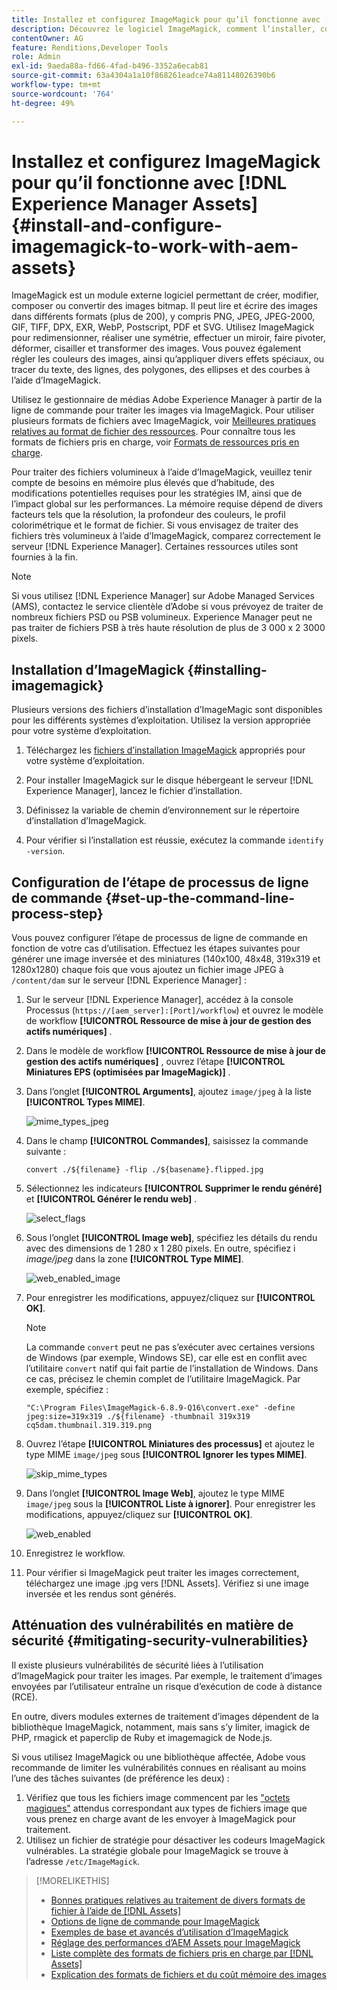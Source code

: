 ```yaml
---
title: Installez et configurez ImageMagick pour qu’il fonctionne avec [!DNL Experience Manager] Assets.
description: Découvrez le logiciel ImageMagick, comment l’installer, configurer l’étape de processus de ligne de commande et l’utiliser pour modifier, composer et générer des miniatures à partir d’images.
contentOwner: AG
feature: Renditions,Developer Tools
role: Admin
exl-id: 9aeda88a-fd66-4fad-b496-3352a6ecab81
source-git-commit: 63a4304a1a10f868261eadce74a81148026390b6
workflow-type: tm+mt
source-wordcount: '764'
ht-degree: 49%

---
```


# Installez et configurez ImageMagick pour qu’il fonctionne avec [!DNL Experience Manager Assets] {#install-and-configure-imagemagick-to-work-with-aem-assets}

ImageMagick est un module externe logiciel permettant de créer, modifier, composer ou convertir des images bitmap. Il peut lire et écrire des images dans différents formats (plus de 200), y compris PNG, JPEG, JPEG-2000, GIF, TIFF, DPX, EXR, WebP, Postscript, PDF et SVG. Utilisez ImageMagick pour redimensionner, réaliser une symétrie, effectuer un miroir, faire pivoter, déformer, cisailler et transformer des images. Vous pouvez également régler les couleurs des images, ainsi qu’appliquer divers effets spéciaux, ou tracer du texte, des lignes, des polygones, des ellipses et des courbes à l’aide d’ImageMagick.

Utilisez le gestionnaire de médias Adobe Experience Manager à partir de la ligne de commande pour traiter les images via ImageMagick. Pour utiliser plusieurs formats de fichiers avec ImageMagick, voir [Meilleures pratiques relatives au format de fichier des ressources](assets-file-format-best-practices.md). Pour connaître tous les formats de fichiers pris en charge, voir [Formats de ressources pris en charge](assets-formats.md).

Pour traiter des fichiers volumineux à l’aide d’ImageMagick, veuillez tenir compte de besoins en mémoire plus élevés que d’habitude, des modifications potentielles requises pour les stratégies IM, ainsi que de l’impact global sur les performances. La mémoire requise dépend de divers facteurs tels que la résolution, la profondeur des couleurs, le profil colorimétrique et le format de fichier. Si vous envisagez de traiter des fichiers très volumineux à l’aide d’ImageMagick, comparez correctement le serveur [!DNL Experience Manager]. Certaines ressources utiles sont fournies à la fin.

>[!NOTE]
>
>Si vous utilisez [!DNL Experience Manager] sur Adobe Managed Services (AMS), contactez le service clientèle d’Adobe si vous prévoyez de traiter de nombreux fichiers PSD ou PSB volumineux. Experience Manager peut ne pas traiter de fichiers PSB à très haute résolution de plus de 3 000 x 2 3000 pixels.

## Installation d’ImageMagick {#installing-imagemagick}

Plusieurs versions des fichiers d’installation d’ImageMagic sont disponibles pour les différents systèmes d’exploitation. Utilisez la version appropriée pour votre système d’exploitation.

1. Téléchargez les [fichiers d’installation ImageMagick](https://www.imagemagick.org/script/download.php) appropriés pour votre système d’exploitation.
1. Pour installer ImageMagick sur le disque hébergeant le serveur [!DNL Experience Manager], lancez le fichier d’installation.

1. Définissez la variable de chemin d’environnement sur le répertoire d’installation d’ImageMagick.
1. Pour vérifier si l’installation est réussie, exécutez la commande `identify -version`.

## Configuration de l’étape de processus de ligne de commande {#set-up-the-command-line-process-step}

Vous pouvez configurer l’étape de processus de ligne de commande en fonction de votre cas d’utilisation. Effectuez les étapes suivantes pour générer une image inversée et des miniatures (140x100, 48x48, 319x319 et 1280x1280) chaque fois que vous ajoutez un fichier image JPEG à `/content/dam` sur le serveur [!DNL Experience Manager] :

1. Sur le serveur [!DNL Experience Manager], accédez à la console Processus (`https://[aem_server]:[Port]/workflow`) et ouvrez le modèle de workflow **[!UICONTROL Ressource de mise à jour de gestion des actifs numériques]** .
1. Dans le modèle de workflow **[!UICONTROL Ressource de mise à jour de gestion des actifs numériques]** , ouvrez l’étape **[!UICONTROL Miniatures EPS (optimisées par ImageMagick)]** .
1. Dans l’onglet **[!UICONTROL Arguments]**, ajoutez `image/jpeg` à la liste **[!UICONTROL Types MIME]**.

   ![mime_types_jpeg](assets/mime_types_jpeg.png)

1. Dans le champ **[!UICONTROL Commandes]**, saisissez la commande suivante :

   `convert ./${filename} -flip ./${basename}.flipped.jpg`

1. Sélectionnez les indicateurs **[!UICONTROL Supprimer le rendu généré]** et **[!UICONTROL Générer le rendu web]** .

   ![select_flags](assets/select_flags.png)

1. Sous l’onglet **[!UICONTROL Image web]**, spécifiez les détails du rendu avec des dimensions de 1 280 x 1 280 pixels. En outre, spécifiez i *image/jpeg* dans la zone **[!UICONTROL Type MIME]**.

   ![web_enabled_image](assets/web_enabled_image.png)

1. Pour enregistrer les modifications, appuyez/cliquez sur **[!UICONTROL OK]**.

   >[!NOTE]
   >
   >La commande `convert` peut ne pas s’exécuter avec certaines versions de Windows (par exemple, Windows SE), car elle est en conflit avec l’utilitaire `convert` natif qui fait partie de l’installation de Windows. Dans ce cas, précisez le chemin complet de l’utilitaire ImageMagick. Par exemple, spécifiez :
   >
   >`"C:\Program Files\ImageMagick-6.8.9-Q16\convert.exe" -define jpeg:size=319x319 ./${filename} -thumbnail 319x319 cq5dam.thumbnail.319.319.png`

1. Ouvrez l’étape **[!UICONTROL Miniatures des processus]** et ajoutez le type MIME `image/jpeg` sous **[!UICONTROL Ignorer les types MIME]**.

   ![skip_mime_types](assets/skip_mime_types.png)

1. Dans l’onglet **[!UICONTROL Image Web]**, ajoutez le type MIME `image/jpeg` sous la **[!UICONTROL Liste à ignorer]**. Pour enregistrer les modifications, appuyez/cliquez sur **[!UICONTROL OK]**.

   ![web_enabled](assets/web_enabled.png)

1. Enregistrez le workflow.
1. Pour vérifier si ImageMagick peut traiter les images correctement, téléchargez une image .jpg vers [!DNL Assets]. Vérifiez si une image inversée et les rendus sont générés.

## Atténuation des vulnérabilités en matière de sécurité {#mitigating-security-vulnerabilities}

Il existe plusieurs vulnérabilités de sécurité liées à l’utilisation d’ImageMagick pour traiter les images. Par exemple, le traitement d’images envoyées par l’utilisateur entraîne un risque d’exécution de code à distance (RCE).

En outre, divers modules externes de traitement d’images dépendent de la bibliothèque ImageMagick, notamment, mais sans s’y limiter, imagick de PHP, rmagick et paperclip de Ruby et imagemagick de Node.js.

Si vous utilisez ImageMagick ou une bibliothèque affectée, Adobe vous recommande de limiter les vulnérabilités connues en réalisant au moins l’une des tâches suivantes (de préférence les deux) :

1. Vérifiez que tous les fichiers image commencent par les [&quot;octets magiques&quot;](https://en.wikipedia.org/wiki/List_of_file_signatures) attendus correspondant aux types de fichiers image que vous prenez en charge avant de les envoyer à ImageMagick pour traitement.
1. Utilisez un fichier de stratégie pour désactiver les codeurs ImageMagick vulnérables. La stratégie globale pour ImageMagick se trouve à l’adresse `/etc/ImageMagick`.

>[!MORELIKETHIS]
>
>* [Bonnes pratiques relatives au traitement de divers formats de fichier à l’aide de [!DNL Assets]](assets-file-format-best-practices.md)
>* [Options de ligne de commande pour ImageMagick](https://www.imagemagick.org/script/command-line-options.php)
>* [Exemples de base et avancés d’utilisation d’ImageMagick](https://www.imagemagick.org/Usage/)
>* [Réglage des performances d’AEM Assets pour ImageMagick](performance-tuning-guidelines.md)
>* [Liste complète des formats de fichiers pris en charge par [!DNL Assets]](assets-formats.md)
>* [Explication des formats de fichiers et du coût mémoire des images](https://www.scantips.com/basics1d.html)

